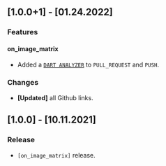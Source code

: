 ## [1.0.0+1] - [01.24.2022]
### Features
#### on_image_matrix
- Added a [`DART ANALYZER`](https://github.com/axel-op/dart-package-analyzer/) to `PULL_REQUEST` and `PUSH`.

### Changes
- **[Updated]** all Github links.

## [1.0.0] - [10.11.2021]
### Release

- `[on_image_matrix]` release.
